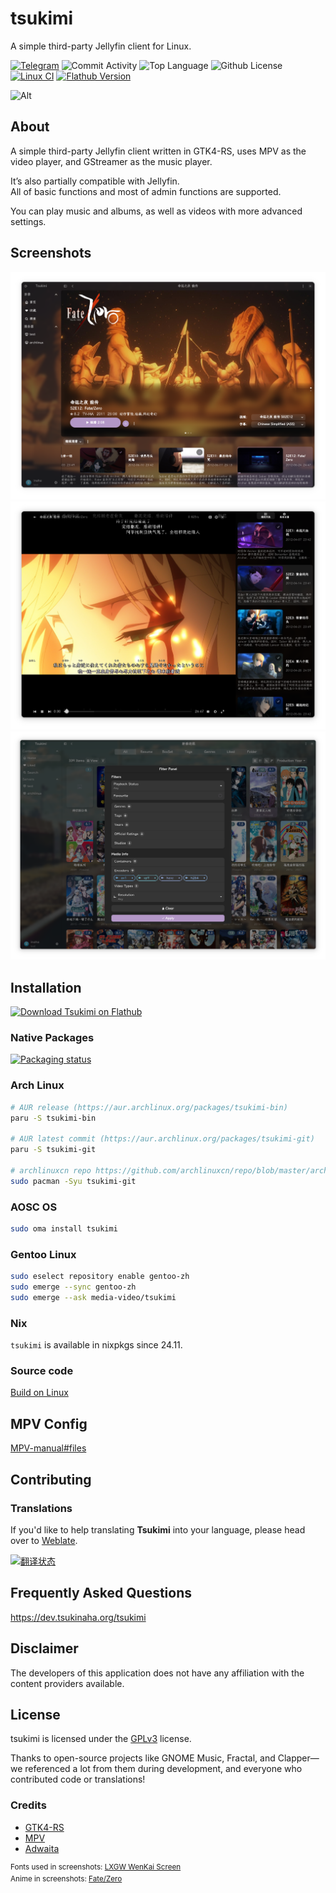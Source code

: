 # tsukimi
A simple third-party Jellyfin client for Linux.

[![Telegram](https://img.shields.io/badge/-Telegram_Group-red?color=blue&logo=telegram&logoColor=white)](https://t.me/tsukimi_frying_crab) ![Commit Activity](https://img.shields.io/github/commit-activity/m/tsukinaha/Tsukimi/main) ![Top Language](https://img.shields.io/github/languages/top/tsukinaha/Tsukimi) ![Github License](https://img.shields.io/github/license/tsukinaha/Tsukimi) [![Linux CI](https://github.com/tsukinaha/tsukimi/actions/workflows/build_linux.yml/badge.svg)](https://github.com/tsukinaha/tsukimi/actions/workflows/build_linux.yml) [![Flathub Version](https://img.shields.io/flathub/v/moe.tsuna.tsukimi?color=white)](https://flathub.org/apps/details/moe.tsuna.tsukimi)


![Alt](https://repobeats.axiom.co/api/embed/82b1088ba840d89c50e1b5b3c1c40f4575b321a6.svg "Repobeats analytics image")

## About
A simple third-party Jellyfin client written in GTK4-RS, uses MPV as the video player, and GStreamer as the music player.

It’s also partially compatible with Jellyfin.    
All of basic functions and most of admin functions are supported.    

You can play music and albums, as well as videos with more advanced settings.

## Screenshots
<div align="center">
 <img src="./docs/tsukimi1.png"/>
</div>
<div align="center">
 <img src="./docs/tsukimi2.png"/>
</div>
<div align="center">
 <img src="./docs/tsukimi3.png"/>
</div>

## Installation

<a href="https://flathub.org/apps/details/moe.tsuna.tsukimi">
<img
    src="https://flathub.org/assets/badges/flathub-badge-i-en.svg"
    alt="Download Tsukimi on Flathub"
    width="240px"
    height="80px"
/>
</a>

### Native Packages
[![Packaging status](https://repology.org/badge/vertical-allrepos/tsukimi.svg)](https://repology.org/project/tsukimi/versions)

### Arch Linux
```bash
# AUR release (https://aur.archlinux.org/packages/tsukimi-bin)
paru -S tsukimi-bin

# AUR latest commit (https://aur.archlinux.org/packages/tsukimi-git)
paru -S tsukimi-git

# archlinuxcn repo https://github.com/archlinuxcn/repo/blob/master/archlinuxcn/tsukimi-git/PKGBUILD
sudo pacman -Syu tsukimi-git
```

### AOSC OS
```bash
sudo oma install tsukimi
```

### Gentoo Linux
```bash
sudo eselect repository enable gentoo-zh
sudo emerge --sync gentoo-zh
sudo emerge --ask media-video/tsukimi
```

### Nix
`tsukimi` is available in nixpkgs since 24.11. 

### Source code
[Build on Linux](./docs/build_on_linux.md)

## MPV Config
[MPV-manual#files](https://mpv.io/manual/master/#files) 

## Contributing

### Translations

If you'd like to help translating **Tsukimi** into your language, please head over to [Weblate](https://hosted.weblate.org/projects/tsukimi/).   

<a href="https://hosted.weblate.org/engage/tsukimi/">
<img src="https://hosted.weblate.org/widget/tsukimi/main/multi-auto.svg" alt="翻译状态" />
</a>

## Frequently Asked Questions
https://dev.tsukinaha.org/tsukimi

## Disclaimer
The developers of this application does not have any affiliation with the content providers available.

## License
tsukimi is licensed under the [GPLv3](https://www.gnu.org/licenses/gpl-3.0.html) license.

Thanks to open-source projects like GNOME Music, Fractal, and Clapper—we referenced a lot from them during development, and everyone who contributed code or translations!

### Credits
- [GTK4-RS](https://github.com/gtk-rs/gtk4-rs)
- [MPV](https://github.com/mpv-player/mpv)
- [Adwaita](https://gitlab.gnome.org/GNOME/libadwaita/)

<sup>
Fonts used in screenshots: <a href="https://github.com/lxgw/LxgwWenKai-Screen">LXGW WenKai Screen</a> 
<br />
Anime in screenshots: <a href="https://www.fate-zero.jp/">Fate/Zero</a>
</sup>

